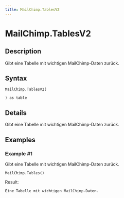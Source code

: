 ```yaml
---
title: MailChimp.TablesV2
---
```


# MailChimp.TablesV2


## Description

Gibt eine Tabelle mit wichtigen MailChimp-Daten zurück.


## Syntax

```powerquery
MailChimp.TablesV2(

) as table
```


## Details

Gibt eine Tabelle mit wichtigen MailChimp-Daten zurück.


## Examples

### Example #1 
Gibt eine Tabelle mit wichtigen MailChimp-Daten zurück.
```powerquery
MailChimp.Tables()
```

Result: 
```powerquery
Eine Tabelle mit wichtigen MailChimp-Daten.
```




